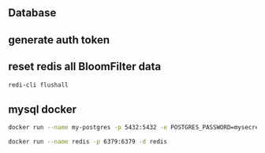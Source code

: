 
## Database


## generate auth token


## reset redis all BloomFilter data

``` bash
redi-cli flushall
```

## mysql docker 
``` bash
docker run --name my-postgres -p 5432:5432 -e POSTGRES_PASSWORD=mysecretpassword -d postgres
```

```bash
docker run --name redis -p 6379:6379 -d redis
```